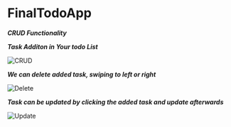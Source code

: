# FinalTodoApp

***CRUD Functionality***

***Task Additon in Your todo List***

![CRUD](https://user-images.githubusercontent.com/47654208/113416587-5bae3400-93e1-11eb-9167-8c73e3b67b58.gif)

***We can delete added task, swiping to left or right***

![Delete](https://user-images.githubusercontent.com/47654208/113416789-bd6e9e00-93e1-11eb-81b2-c88c436c50aa.gif)

***Task can be updated by clicking the added task and update afterwards***

![Update](https://user-images.githubusercontent.com/47654208/113417024-471e6b80-93e2-11eb-9a98-7b8aa71cdeec.gif)


